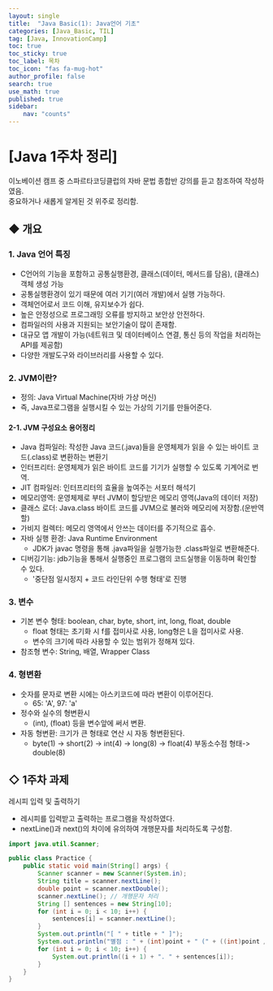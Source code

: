 ```yaml
---
layout: single
title:  "Java Basic(1): Java언어 기초"
categories: [Java_Basic, TIL]
tag: [Java, InnovationCamp] 
toc: true
toc_sticky: true
toc_label: 목차
toc_icon: "fas fa-mug-hot"
author_profile: false
search: true
use_math: true
published: true
sidebar:
    nav: "counts"
---
```


# [Java 1주차 정리]
이노베이션 캠프 중 스파르타코딩클럽의 자바 문법 종합반 강의를 듣고 참조하여 작성하였음.  
중요하거나 새롭게 알게된 것 위주로 정리함.

## ◆ 개요

### 1. Java 언어 특징
- C언어의 기능을 포함하고 공통실행환경, 클래스(데이터, 메서드를 담음), (클래스)객체 생성 가능
- 공통실행환경이 있기 때문에 여러 기기(여러 개발)에서 실행 가능하다. 
- 객체언어로서 코드 이해, 유지보수가 쉽다.
- 높은 안정성으로 프로그래밍 오류를 방지하고 보안상 안전하다.
- 컴파일러의 사용과 지원되는 보안기술이 많이 존재함.
- 대규모 앱 개발이 가능(네트워크 및 데이터베이스 연결, 통신 등의 작업을 처리하는 API를 제공함)
- 다양한 개발도구와 라이브러리를 사용할 수 있다.

### 2. JVM이란?
- 정의: Java Virtual Machine(자바 가상 머신) 
- 즉, Java프로그램을 실행시킬 수 있는 가상의 기기를 만들어준다.

#### 2-1. JVM 구성요소 용어정리
- Java 컴파일러: 작성한 Java 코드(.java)들을 운영체제가 읽을 수 있는 바이트 코드(.class)로 변환하는 변환기
- 인터프리터: 운영체제가 읽은 바이트 코드를 기기가 실행할 수 있도록 기계어로 번역.
- JIT 컴파일러: 인터프리터의 효율을 높여주는 서포터 해석기
- 메모리영역: 운영체제로 부터 JVM이 할당받은 메모리 영역(Java의 데이터 저장)
- 클래스 로더: Java.class 바이트 코드를 JVM으로 불러와 메모리에 저장함.(운반역할)
- 가비지 컬렉터: 메모리 영역에서 안쓰는 데이터를 주기적으로 흡수.
- 자바 실행 환경: Java Runtime Environment
  - JDK가 javac 명령을 통해 .java파일을 실행가능한 .class파일로 변환해준다.
- 디버깅기능: jdb기능을 통해서 실행중인 프로그램의 코드실행을 이동하며 확인할 수 있다.
  - '중단점 일시정지 + 코드 라인단위 수행 형태'로 진행

### 3. 변수
- 기본 변수 형태: boolean, char, byte, short, int, long, float, double
    - float 형태는 초기화 시 f를 접미사로 사용, long형은 L을 접미사로 사용.
    - 변수의 크기에 따라 사용할 수 있는 범위가 정해져 있다.
- 참조형 변수: String, 배열, Wrapper Class

### 4. 형변환
- 숫자를 문자로 변환 시에는 아스키코드에 따라 변환이 이루어진다.
    - 65: 'A', 97: 'a'
- 정수와 실수의 형변환시 
    - (int), (float) 등을 변수앞에 써서 변환.
- 자동 형변환: 크기가 큰 형태로 연산 시 자동 형변환된다.
    - byte(1) -> short(2) -> int(4) -> long(8) -> float(4) 부동소수점 형태-> double(8)

## ◇ 1주차 과제
레시피 입력 및 출력하기
- 레시피를 입력받고 출력하는 프로그램을 작성하였다.
- nextLine()과 next()의 차이에 유의하여 개행문자를 처리하도록 구성함.

```java
import java.util.Scanner;

public class Practice {
    public static void main(String[] args) {
        Scanner scanner = new Scanner(System.in);
        String title = scanner.nextLine();
        double point = scanner.nextDouble();
        scanner.nextLine(); // 개행문자 처리
        String [] sentences = new String[10];
        for (int i = 0; i < 10; i++) {
            sentences[i] = scanner.nextLine();
        }
        System.out.println("[ " + title + " ]");
        System.out.println("별점 : " + (int)point + " (" + ((int)point / 5.0) * 100 + "%)");
        for (int i = 0; i < 10; i++) {
            System.out.println((i + 1) + ". " + sentences[i]);
        }
    }
}
```